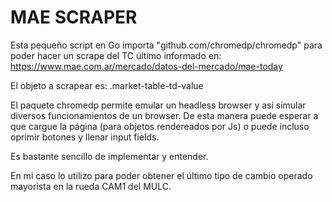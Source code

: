 # MAE SCRAPER

Esta pequeño script en Go importa "github.com/chromedp/chromedp" para poder hacer un scrape del TC último informado en: https://www.mae.com.ar/mercado/datos-del-mercado/mae-today


El objeto a scrapear es: .market-table-td-value

El paquete chromedp permite emular un headless browser y así simular diversos funcionamientos de un browser.
De esta manera puede esperar a que cargue la página (para objetos rendereados por Js) o puede incluso oprimir botones y llenar input fields.

Es bastante sencillo de implementar y entender.

En mi caso lo utilizo para poder obtener el último tipo de cambio operado mayorista en la rueda CAM1 del MULC.
